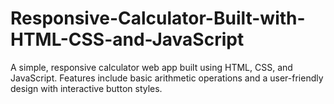 # Responsive-Calculator-Built-with-HTML-CSS-and-JavaScript
A simple, responsive calculator web app built using HTML, CSS, and JavaScript. Features include basic arithmetic operations and a user-friendly design with interactive button styles.
